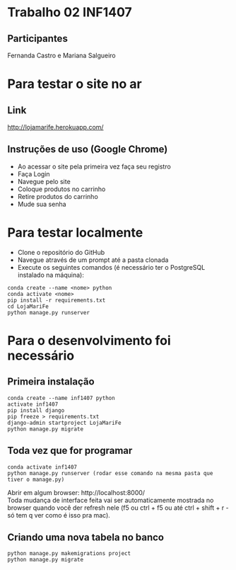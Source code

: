 # Trabalho 02 INF1407

## Participantes
Fernanda Castro e Mariana Salgueiro

# Para testar o site no ar

## Link
http://lojamarife.herokuapp.com/

## Instruções de uso (Google Chrome)
* Ao acessar o site pela primeira vez faça seu registro
* Faça Login
* Navegue pelo site
* Coloque produtos no carrinho
* Retire produtos do carrinho
* Mude sua senha

# Para testar localmente
* Clone o repositório do GitHub
* Navegue através de um prompt até a pasta clonada
* Execute os seguintes comandos (é necessário ter o PostgreSQL instalado na máquina):
```
conda create --name <nome> python
conda activate <nome>
pip install -r requirements.txt
cd LojaMariFe
python manage.py runserver
```

# Para o desenvolvimento foi necessário

## Primeira instalação
```
conda create --name inf1407 python
activate inf1407
pip install django
pip freeze > requirements.txt
django-admin startproject LojaMariFe
python manage.py migrate
```

## Toda vez que for programar
```
conda activate inf1407
python manage.py runserver (rodar esse comando na mesma pasta que tiver o manage.py)
```
Abrir em algum browser: http://localhost:8000/ <br/>
Toda mudança de interface feita vai ser automaticamente mostrada no browser quando você der refresh nele (f5 ou ctrl + f5 ou até ctrl + shift + r - só tem q ver como é isso pra mac).

## Criando uma nova tabela no banco
```
python manage.py makemigrations project
python manage.py migrate
```